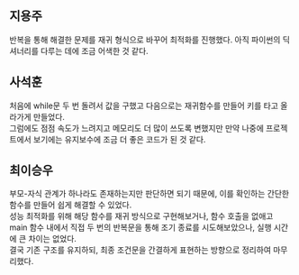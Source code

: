 ## 지용주
반복을 통해 해결한 문제를 재귀 형식으로 바꾸어 최적화를 진행했다. 아직 파이썬의 딕셔너리를 다루는 데에 조금 어색한 것 같다. 

## 사석훈
처음에 while문 두 번 돌려서 값을 구했고 다음으로는 재귀함수를 만들어 키를 타고 올라가게 만들었다.   
그럼에도 점점 속도가 느려지고 메모리도 더 많이 쓰도록 변했지만 만약 나중에 프로젝트에서 보기에는 유지보수에 조금 더 좋은 코드가 된 것 같다.

## 최이승우
부모-자식 관계가 하나라도 존재하는지만 판단하면 되기 때문에, 이를 확인하는 간단한 함수를 만들어 쉽게 해결할 수 있었다.   
성능 최적화를 위해 해당 함수를 재귀 방식으로 구현해보거나, 함수 호출을 없애고 main 함수 내에서 직접 두 번의 반복문을 통해 조기 종료를 시도해보았으나, 실행 시간에 큰 차이는 없었다.   
결국 기존 구조를 유지하되, 최종 조건문을 간결하게 표현하는 방향으로 정리하여 마무리했다.

